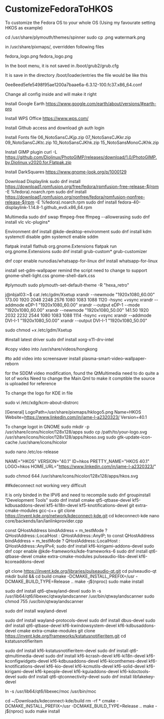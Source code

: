 # CustomizeFedoraToHKOS
To customize the Fedora OS to your whole OS (Using my favourate setting HKOS as example)

cd /usr/share/plymouth/themes/spinner
sudo cp <any photo you like>.png watermark.png 

in /usr/share/pixmaps/, overridden following files

fedora_logo.png
fedora_logo.png

In the boot menu, it is not saved in /boot/grub2/grub.cfg

It is save in the directory 
/boot/loader/entries
the file would be like this 

0ee8eed5efe5498f95ae1200a7baae6a-6.3.12-100.fc37.x86_64.conf

Change all config inside and will make it right 

Install Google Earth
https://www.google.com/earth/about/versions/#earth-pro

Install WPS Office
https://www.wps.com/

Install Github access and download
gh auth login

Install Fonts file
06_NotoSansCJKjp.zip
07_NotoSansCJKkr.zip
09_NotoSansCJKtc.zip
10_NotoSansCJKhk.zip
15_NotoSansMonoCJKhk.zip

Install GIMP plugin
curl -L https://github.com/Diolinux/PhotoGIMP/releases/download/1.0/PhotoGIMP.by.Diolinux.v2020.for.Flatpak.zip

Install DarkSquares
https://www.gnome-look.org/p/1000129

Download Displaylink
sudo dnf install   https://download1.rpmfusion.org/free/fedora/rpmfusion-free-release-$(rpm -E %fedora).noarch.rpm
sudo dnf install   https://download1.rpmfusion.org/nonfree/fedora/rpmfusion-nonfree-release-$(rpm -E %fedora).noarch.rpm
sudo dnf install fedora-40-displaylink-1.14.8-1.github_evdi.x86_64.rpm

Multimedia
sudo dnf swap ffmpeg-free ffmpeg --allowerasing
sudo dnf install vlc vlc-plugins*

Environment
dnf install @kde-desktop-environment
sudo dnf install kdm
systemctl disable gdm
systemctl enable sddm

flatpak install flathub org.gnome.Extensions
flatpak run org.gnome.Extensions
sudo dnf install grub-custom*
grub-customizer

dnf copr enable nunodias/whatsapp-for-linux
dnf install whatsapp-for-linux

install set-gdm-wallpaper 
remind the script need to change to support 
gnome-shell-light.css
gnome-shell-dark.css

#plymouth
sudo plymouth-set-default-theme -R "hexa_retro"


j@nbjal03:~$ cat /etc/gdm/Xsetup
xrandr --newmode "1920x1080_60.00"  173.00  1920 2048 2248 2576  1080 1083 1088 1120 -hsync +vsync
xrandr --addmode eDP-1 "1920x1080_60.00"
xrandr --output eDP-1 --mode "1920x1080_60.00"
xrandr --newmode "1920x1080_50.00"  141.50  1920 2032 2232 2544  1080 1083 1088 1114 -hsync +vsync
xrandr --addmode DVI-I-1 "1920x1080_50.00"
xrandr --output DVI-I-1 "1920x1080_50.00"

sudo chmod +x /etc/gdm/Xsetup

#install latest driver
sudo dnf install xorg-x11-drv-intel

#copy video into 
/usr/share/videos/hongkong

#to add video into screensaver
install 
plasma-smart-video-wallpaper-reborn

for the SDDM video modification, found the QtMultimedia need to do quite a lot of works
Need to change the Main.Qml to make it comptible
the source is uploaded for reference

To change the logo for KDE
in file

sudo vi /etc/xdg/kcm-about-distrorc

[General]
LogoPath=/usr/share/pixmaps/hklogo5.png
Name=HKOS
Website=https://www.linkedin.com/in/jame-l-a2320323/
Version=40.1

To change logot in GNOME
sudo mkdir -p /usr/share/icons/hicolor/128x128/apps
sudo cp /path/to/your-logo.svg /usr/share/icons/hicolor/128x128/apps/hkoso.svg
sudo gtk-update-icon-cache /usr/share/icons/hicolor

sudo nano /etc/os-release

NAME="HKOS"
VERSION="40.1"
ID=hkos
PRETTY_NAME="HKOS 40.1"
LOGO=hkos
HOME_URL="https://www.linkedin.com/in/jame-l-a2320323/"

sudo chmod 644 /usr/share/icons/hicolor/128x128/apps/hkos.svg

##kdeconnect not working
very difficult

it is only binded in the IPV6 and need to recompile
sudo dnf groupinstall "Development Tools"
sudo dnf install cmake qt5-qtbase-devel kf5-kdbusaddons-devel kf5-ki18n-devel kf5-knotifications-devel git extra-cmake-modules gcc-c++
git clone https://invent.kde.org/network/kdeconnect-kde.git
cd kdeconnect-kde
nano core/backends/lan/lanlinkprovider.cpp

 const QHostAddress bindAddress = m_testMode ? QHostAddress::LocalHost : QHostAddress::AnyIP;
 to
const QHostAddress bindAddress = m_testMode ? QHostAddress::LocalHost : QHostAddress::AnyIPv4;
sudo dnf install kf6-kirigami-addons-devel
sudo dnf copr enable @kde-frameworks/kde-frameworks-6
sudo dnf install qt6-qtbase-devel cmake extra-cmake-modules pulseaudio-libs-devel kf6-kcoreaddons-devel

git clone https://invent.kde.org/libraries/pulseaudio-qt.git
cd pulseaudio-qt
mkdir build && cd build
cmake -DCMAKE_INSTALL_PREFIX=/usr -DCMAKE_BUILD_TYPE=Release ..
make -j$(nproc)
sudo make install

sudo dnf install qt6-qtwayland-devel
 sudo ln -s /usr/lib64/qt6/libexec/qtwaylandscanner /usr/bin/qtwaylandscanner
 sudo chmod 755 /usr/bin/qtwaylandscanner 

sudo dnf install wayland-devel

sudo dnf install wayland-protocols-devel
sudo dnf install dbus-devel
sudo dnf install qt6-qtbase-devel kf6-kwindowsystem-devel kf6-kdbusaddons-devel cmake extra-cmake-modules
git clone https://invent.kde.org/frameworks/kstatusnotifieritem.git
cd kstatusnotifieritem

sudo dnf install kf6-kstatusnotifieritem-devel
sudo dnf install qt6-qtmultimedia-devel
sudo dnf install kf6-kcrash-devel kf6-ki18n-devel kf6-kconfigwidgets-devel kf6-kdbusaddons-devel kf6-kiconthemes-devel kf6-knotifications-devel kf6-kio-devel kf6-kcmutils-devel kf6-solid-devel kf6-kirigami-devel kf6-kpeople-devel kf6-kguiaddons-devel kf6-kdoctools-devel
sudo dnf install qt6-qtconnectivity-devel
sudo dnf install libfakekey-devel

ln -s /usr/lib64/qt6/libexec/moc /usr/bin/moc

cd ~/Downloads/kdeconnect-kde/build
rm -rf *
cmake -DCMAKE_INSTALL_PREFIX=/usr -DCMAKE_BUILD_TYPE=Release ..
make -j$(nproc)
sudo make install
